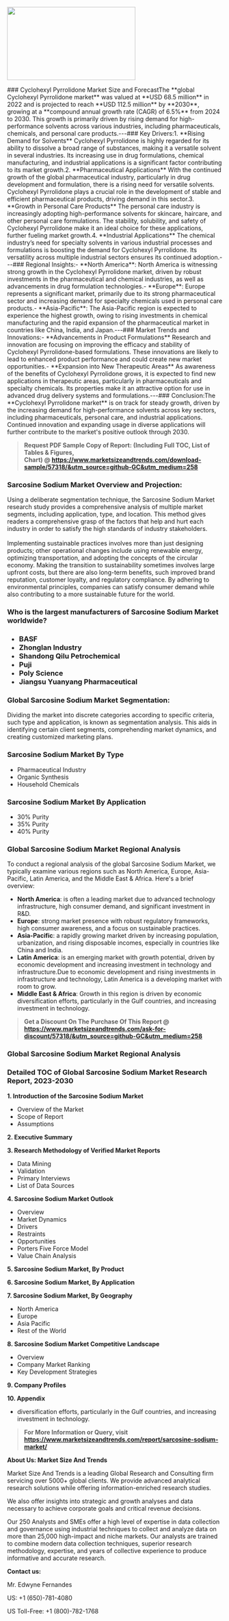 <p><img class="alignnone size-medium wp-image-20088" src="https://ffe5etoiles.com/wp-content/uploads/2024/12/MST1-300x171.png" alt="" width="300" height="171" /></p>### Cyclohexyl Pyrrolidone Market Size and ForecastThe **global Cyclohexyl Pyrrolidone market** was valued at **USD 68.5 million** in 2022 and is projected to reach **USD 112.5 million** by **2030**, growing at a **compound annual growth rate (CAGR) of 6.5%** from 2024 to 2030. This growth is primarily driven by rising demand for high-performance solvents across various industries, including pharmaceuticals, chemicals, and personal care products.---### Key Drivers:1. **Rising Demand for Solvents** Cyclohexyl Pyrrolidone is highly regarded for its ability to dissolve a broad range of substances, making it a versatile solvent in several industries. Its increasing use in drug formulations, chemical manufacturing, and industrial applications is a significant factor contributing to its market growth.2. **Pharmaceutical Applications** With the continued growth of the global pharmaceutical industry, particularly in drug development and formulation, there is a rising need for versatile solvents. Cyclohexyl Pyrrolidone plays a crucial role in the development of stable and efficient pharmaceutical products, driving demand in this sector.3. **Growth in Personal Care Products** The personal care industry is increasingly adopting high-performance solvents for skincare, haircare, and other personal care formulations. The stability, solubility, and safety of Cyclohexyl Pyrrolidone make it an ideal choice for these applications, further fueling market growth.4. **Industrial Applications** The chemical industry’s need for specialty solvents in various industrial processes and formulations is boosting the demand for Cyclohexyl Pyrrolidone. Its versatility across multiple industrial sectors ensures its continued adoption.---### Regional Insights:- **North America**: North America is witnessing strong growth in the Cyclohexyl Pyrrolidone market, driven by robust investments in the pharmaceutical and chemical industries, as well as advancements in drug formulation technologies.- **Europe**: Europe represents a significant market, primarily due to its strong pharmaceutical sector and increasing demand for specialty chemicals used in personal care products.- **Asia-Pacific**: The Asia-Pacific region is expected to experience the highest growth, owing to rising investments in chemical manufacturing and the rapid expansion of the pharmaceutical market in countries like China, India, and Japan.---### Market Trends and Innovations:- **Advancements in Product Formulations** Research and innovation are focusing on improving the efficacy and stability of Cyclohexyl Pyrrolidone-based formulations. These innovations are likely to lead to enhanced product performance and could create new market opportunities.- **Expansion into New Therapeutic Areas** As awareness of the benefits of Cyclohexyl Pyrrolidone grows, it is expected to find new applications in therapeutic areas, particularly in pharmaceuticals and specialty chemicals. Its properties make it an attractive option for use in advanced drug delivery systems and formulations.---### Conclusion:The **Cyclohexyl Pyrrolidone market** is on track for steady growth, driven by the increasing demand for high-performance solvents across key sectors, including pharmaceuticals, personal care, and industrial applications. Continued innovation and expanding usage in diverse applications will further contribute to the market's positive outlook through 2030.</p><blockquote id="" class=""><strong>Request PDF Sample Copy of Report: (Including Full TOC, List of Tables &amp; Figures, Chart)&nbsp;@&nbsp;<strong><a href="https://www.marketsizeandtrends.com/download-sample/57318/&utm_source=github-GC&utm_medium=258" target="_blank">https://www.marketsizeandtrends.com/download-sample/57318/&utm_source=github-GC&utm_medium=258</a></strong></strong></blockquote><h3 id="" class="">Sarcosine Sodium Market&nbsp;Overview and Projection:</h3><p id="" class="">Using a deliberate segmentation technique, the Sarcosine Sodium Market research study provides a comprehensive analysis of multiple market segments, including application, type, and location. This method gives readers a comprehensive grasp of the factors that help and hurt each industry in order to satisfy the high standards of industry stakeholders. <br /> <br />Implementing sustainable practices involves more than just designing products; other operational changes include using renewable energy, optimizing transportation, and adopting the concepts of the circular economy. Making the transition to sustainability sometimes involves large upfront costs, but there are also long-term benefits, such improved brand reputation, customer loyalty, and regulatory compliance. By adhering to environmental principles, companies can satisfy consumer demand while also contributing to a more sustainable future for the world.</p><h3 id="" class="">Who is the largest manufacturers of&nbsp;Sarcosine Sodium Market worldwide?</h3><h3 class=""><p><ul><li>BASF </li><li> Zhonglan Industry </li><li> Shandong Qilu Petrochemical </li><li> Puji </li><li> Poly Science </li><li> Jiangsu Yuanyang Pharmaceutical</li></ul></p></h3><h3 id="" class="">Global&nbsp;Sarcosine Sodium Market Segmentation:</h3><p id="" class="">Dividing the market into discrete categories according to specific criteria, such type and application, is known as segmentation analysis. This aids in identifying certain client segments, comprehending market dynamics, and creating customized marketing plans.</p><h3 id="" class="">Sarcosine Sodium Market&nbsp;By Type</h3><p><p><ul><li>Pharmaceutical Industry </li><li> Organic Synthesis </li><li> Household Chemicals</p></li></ul></p></p><h3 id="" class="">Sarcosine Sodium Market&nbsp;By Application</h3><p class=""><p><ul><li>30% Purity </li><li> 35% Purity </li><li> 40% Purity</li></ul></p></p><h3 id="" class="">Global Sarcosine Sodium Market Regional Analysis</h3><p id="" class="">To conduct a regional analysis of the global Sarcosine Sodium Market, we typically examine various regions such as North America, Europe, Asia-Pacific, Latin America, and the Middle East &amp; Africa. Here's a brief overview:</p><ul><li><strong>North America</strong>: is often a leading market due to advanced technology infrastructure, high consumer demand, and significant investment in R&amp;D.</li><li><strong>Europe</strong>: strong market presence with robust regulatory frameworks, high consumer awareness, and a focus on sustainable practices.</li><li><strong>Asia-Pacific</strong>: a rapidly growing market driven by increasing population, urbanization, and rising disposable incomes, especially in countries like China and India.</li><li><strong>Latin America</strong>: is an emerging market with growth potential, driven by economic development and increasing investment in technology and infrastructure.Due to economic development and rising investments in infrastructure and technology, Latin America is a developing market with room to grow.</li><li><strong>Middle East &amp; Africa</strong>: Growth in this region is driven by economic diversification efforts, particularly in the Gulf countries, and increasing investment in technology.</li></ul><blockquote id="" class=""><strong>Get a Discount On The Purchase Of This Report @ <strong><a href="https://www.marketsizeandtrends.com/ask-for-discount/57318/&utm_source=github-GC&utm_medium=258" target="_blank">https://www.marketsizeandtrends.com/ask-for-discount/57318/&utm_source=github-GC&utm_medium=258</a></strong></strong></blockquote><h3 id="" class="">Global Sarcosine Sodium Market Regional Analysis</h3><h3 id="" class="">Detailed TOC of Global Sarcosine Sodium Market Research Report, 2023-2030</h3><p id="" class=""><strong>1. Introduction of the Sarcosine Sodium Market</strong></p><ul><li>Overview of the Market</li><li>Scope of Report</li><li>Assumptions</li></ul><p id="" class=""><strong>2. Executive Summary</strong></p><p id="" class=""><strong>3. Research Methodology of Verified Market Reports</strong></p><ul><li>Data Mining</li><li>Validation</li><li>Primary Interviews</li><li>List of Data Sources</li></ul><p id="" class=""><strong>4. Sarcosine Sodium Market Outlook</strong></p><ul><li>Overview</li><li>Market Dynamics</li><li>Drivers</li><li>Restraints</li><li>Opportunities</li><li>Porters Five Force Model</li><li>Value Chain Analysis</li></ul><p id="" class=""><strong>5. Sarcosine Sodium Market, By Product</strong></p><p id="" class=""><strong>6. Sarcosine Sodium Market, By Application</strong></p><p id="" class=""><strong>7. Sarcosine Sodium Market, By Geography</strong></p><ul><li>North America</li><li>Europe</li><li>Asia Pacific</li><li>Rest of the World</li></ul><p id="" class=""><strong>8. Sarcosine Sodium Market Competitive Landscape</strong></p><ul><li>Overview</li><li>Company Market Ranking</li><li>Key Development Strategies</li></ul><p id="" class=""><strong>9. Company Profiles</strong></p><p id="" class=""><strong>10. Appendix</strong></p><ul><li>diversification efforts, particularly in the Gulf countries, and increasing investment in technology.</li></ul><blockquote id="" class=""><strong>For More Information or Query, visit <strong><strong><a href="https://www.marketsizeandtrends.com/report/sarcosine-sodium-market/" target="_blank">https://www.marketsizeandtrends.com/report/sarcosine-sodium-market/</a></strong></strong></strong></blockquote><p id="" class=""><strong>About Us: Market Size And Trends</strong></p><p id="" class="">Market Size And Trends is a leading Global Research and Consulting firm servicing over 5000+ global clients. We provide advanced analytical research solutions while offering information-enriched research studies.</p><p id="" class="">We also offer insights into strategic and growth analyses and data necessary to achieve corporate goals and critical revenue decisions.</p><p id="" class="">Our 250 Analysts and SMEs offer a high level of expertise in data collection and governance using industrial techniques to collect and analyze data on more than 25,000 high-impact and niche markets. Our analysts are trained to combine modern data collection techniques, superior research methodology, expertise, and years of collective experience to produce informative and accurate research.</p><p id="" class=""><strong>Contact us:</strong></p><p id="" class="">Mr. Edwyne Fernandes</p><p id="" class="">US: +1 (650)-781-4080</p><p id="" class="">US Toll-Free: +1 (800)-782-1768</p>
